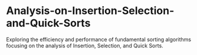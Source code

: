 # Analysis-on-Insertion-Selection-and-Quick-Sorts
Exploring the efficiency and performance of fundamental sorting algorithms focusing on the analysis of Insertion, Selection, and Quick Sorts.
